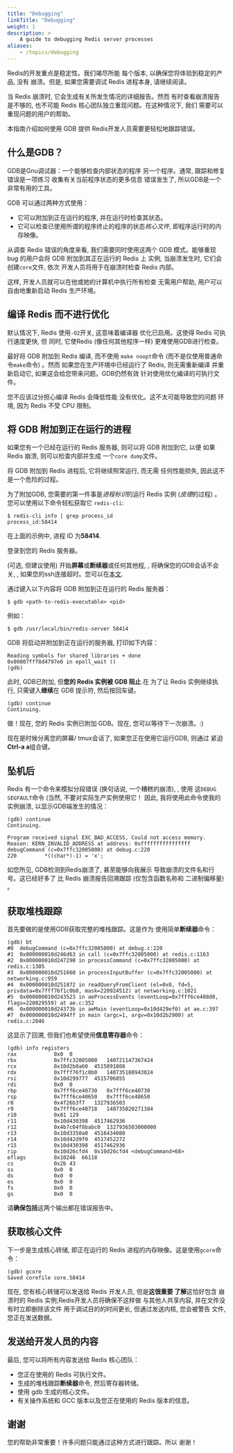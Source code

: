 ```yaml
---
title: "Debugging"
linkTitle: "Debugging"
weight: 1
description: >
    A guide to debugging Redis server processes
aliases:
    - /topics/debugging
---
```


Redis的开发重点是稳定性。我们竭尽所能
每个版本, 以确保您将体验到稳定的产品, 没有
崩溃。但是, 如果您需要调试 Redis 进程本身, 请继续阅读。

当 Redis 崩溃时, 它会生成有关所发生情况的详细报告。然而
有时查看崩溃报告是不够的, 也不可能
Redis 核心团队独立重现问题。在这种情况下, 我们
需要可以重现问题的用户的帮助。

本指南介绍如何使用 GDB 提供
Redis开发人员需要更轻松地跟踪错误。

## 什么是GDB？

GDB是Gnu调试器：一个能够检查内部状态的程序
另一个程序。通常, 跟踪和修复错误是一项练习
收集有关当前程序状态的更多信息
错误发生了, 所以GDB是一个非常有用的工具。

GDB 可以通过两种方式使用：

*   它可以附加到正在运行的程序, 并在运行时检查其状态。
*   它可以检查已使用所谓的程序终止的程序的状态*核心文件*, 即程序运行时的内存映像。

从调查 Redis 错误的角度来看, 我们需要同时使用这两个
GDB 模式。能够重现 bug 的用户会将 GDB 附加到其正在运行的 Redis 上
实例, 当崩溃发生时, 它们会创建`core`文件, 依次
开发人员将用于在崩溃时检查 Redis 内部。

这样, 开发人员就可以在他或她的计算机中执行所有检查
无需用户帮助, 用户可以自由地重新启动 Redis
生产环境。

## 编译 Redis 而不进行优化

默认情况下, Redis 使用`-O2`开关, 这意味着编译器
优化已启用。这使得 Redis 可执行速度更快, 但
同时, 它使Redis (像任何其他程序一样) 更难使用GDB进行检查。

最好将 GDB 附加到 Redis 编译, 而不使用
`make noopt`命令 (而不是仅使用普通命令`make`命令) 。然而
如果您在生产环境中已经运行了 Redis, 则无需重新编译
并重新启动它, 如果这会给您带来问题。GDB仍然有效
针对使用优化编译的可执行文件。

您不应该过分担心编译 Redis 会降低性能
没有优化。这不太可能导致您的问题
环境, 因为 Redis 不受 CPU 限制。

## 将 GDB 附加到正在运行的进程

如果您有一个已经在运行的 Redis 服务器, 则可以将 GDB 附加到它, 以便
如果 Redis 崩溃, 则可以检查内部并生成
一个`core dump`文件。

将 GDB 附加到 Redis 进程后, 它将继续照常运行, 而无需
任何性能损失, 因此这不是一个危险的过程。

为了附加GDB, 您需要的第一件事是*进程标识*的运行
Redis 实例 (*皮德*的过程) 。您可以使用以下命令轻松获取它
`redis-cli`:

    $ redis-cli info | grep process_id
    process_id:58414

在上面的示例中, 进程 ID 为**58414**.

登录到您的 Redis 服务器。

 (可选, 但建议使用) 开始**屏幕**或**断续器**或任何其他程, , 将确保您的GDB会话不会关, , 如果您的ssh连接超时。您可以在[本文](http://www.linuxjournal.com/article/6340).

通过键入以下内容将 GDB 附加到正在运行的 Redis 服务器：

    $ gdb <path-to-redis-executable> <pid>

例如：

    $ gdb /usr/local/bin/redis-server 58414

GDB 将启动并附加到正在运行的服务器, 打印如下内容：

    Reading symbols for shared libraries + done
    0x00007fff8d4797e6 in epoll_wait ()
    (gdb)

此时, GDB已附加, 但**您的 Redis 实例被 GDB 阻止**.在
为了让 Redis 实例继续执行, 只需键入**继续**在
GDB 提示符, 然后按回车键。

    (gdb) continue
    Continuing.

做！现在, 您的 Redis 实例已附加 GDB。现在, 您可以等待下一次崩溃。:)

现在是时候分离您的屏幕/ tmux会话了, 如果您正在使用它运行GDB, 则通过
紧迫**Ctrl-a a**组合键。

## 坠机后

Redis 有一个命令来模拟分段错误 (换句话说, 一个糟糕的崩溃), , 使用
这`DEBUG SEGFAULT`命令 (当然, 不要对实际生产实例使用它！
因此, 我将使用此命令使我的实例崩溃, 以显示GDB端发生的情况：

    (gdb) continue
    Continuing.

    Program received signal EXC_BAD_ACCESS, Could not access memory.
    Reason: KERN_INVALID_ADDRESS at address: 0xffffffffffffffff
    debugCommand (c=0x7ffc32005000) at debug.c:220
    220         *((char*)-1) = 'x';

如您所见, GDB检测到Redis崩溃了, 甚至能够向我展示
导致崩溃的文件名和行号。这已经好多了
比 Redis 崩溃报告回溯跟踪 (仅包含函数名称和
二进制偏移量) 。

## 获取堆栈跟踪

首先要做的是使用GDB获取完整的堆栈跟踪。这是作为
使用简单**断续器**命令：

    (gdb) bt
    #0  debugCommand (c=0x7ffc32005000) at debug.c:220
    #1  0x000000010d246d63 in call (c=0x7ffc32005000) at redis.c:1163
    #2  0x000000010d247290 in processCommand (c=0x7ffc32005000) at redis.c:1305
    #3  0x000000010d251660 in processInputBuffer (c=0x7ffc32005000) at networking.c:959
    #4  0x000000010d251872 in readQueryFromClient (el=0x0, fd=5, privdata=0x7fff76f1c0b0, mask=220924512) at networking.c:1021
    #5  0x000000010d243523 in aeProcessEvents (eventLoop=0x7fff6ce408d0, flags=220829559) at ae.c:352
    #6  0x000000010d24373b in aeMain (eventLoop=0x10d429ef0) at ae.c:397
    #7  0x000000010d2494ff in main (argc=1, argv=0x10d2b2900) at redis.c:2046

这显示了回溯, 但我们也希望使用**信息寄存器**命令：

    (gdb) info registers
    rax            0x0  0
    rbx            0x7ffc32005000   140721147367424
    rcx            0x10d2b0a60  4515891808
    rdx            0x7fff76f1c0b0   140735188943024
    rsi            0x10d299777  4515796855
    rdi            0x0  0
    rbp            0x7fff6ce40730   0x7fff6ce40730
    rsp            0x7fff6ce40650   0x7fff6ce40650
    r8             0x4f26b3f7   1327936503
    r9             0x7fff6ce40718   140735020271384
    r10            0x81 129
    r11            0x10d430398  4517462936
    r12            0x4b7c04f8babc0  1327936503000000
    r13            0x10d3350a0  4516434080
    r14            0x10d42d9f0  4517452272
    r15            0x10d430398  4517462936
    rip            0x10d26cfd4  0x10d26cfd4 <debugCommand+68>
    eflags         0x10246  66118
    cs             0x2b 43
    ss             0x0  0
    ds             0x0  0
    es             0x0  0
    fs             0x0  0
    gs             0x0  0

请**确保包括**这两个输出都在错误报告中。

## 获取核心文件

下一步是生成核心转储, 即正在运行的 Redis 进程的内存映像。这是使用`gcore`命令：

    (gdb) gcore
    Saved corefile core.58414

现在, 您有核心转储可以发送给 Redis 开发人员, 但是**这很重要
了解**这恰好包含
崩溃时的 Redis 实例;Redis开发人员将确保不这样做
与其他人共享内容, 并在文件没有时立即删除该文件
用于调试目的的时间更长, 但通过发送内核, 您会被警告
文件, 您正在发送数据。

## 发送给开发人员的内容

最后, 您可以将所有内容发送给 Redis 核心团队：

*   您正在使用的 Redis 可执行文件。
*   生成的堆栈跟踪**断续器**命令, 然后寄存器转储。
*   使用 gdb 生成的核心文件。
*   有关操作系统和 GCC 版本以及您正在使用的 Redis 版本的信息。

## 谢谢

您的帮助非常重要！许多问题只能通过这种方式进行跟踪。所以
谢谢！
